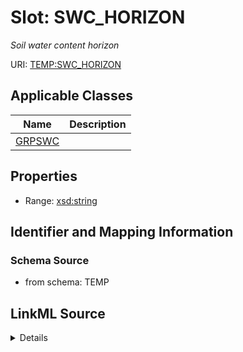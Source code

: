 # Slot: SWC_HORIZON
_Soil water content horizon_


URI: [TEMP:SWC_HORIZON](https://example.org/TEMP/SWC_HORIZON)



<!-- no inheritance hierarchy -->




## Applicable Classes

| Name | Description |
| --- | --- |
[GRPSWC](GRPSWC.md) | 






## Properties

* Range: [xsd:string](xsd:string)







## Identifier and Mapping Information







### Schema Source


* from schema: TEMP




## LinkML Source

<details>
```yaml
name: SWC_HORIZON
description: Soil water content horizon
from_schema: TEMP
rank: 1000
alias: SWC_HORIZON
domain_of:
- GRP_SWC
range: string

```
</details>